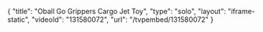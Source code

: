 {
    "title": "Oball Go Grippers Cargo Jet Toy",
    "type": "solo",
    "layout": "iframe-static",
    "videoId": "131580072",
    "url": "\/tvpembed\/131580072"
}